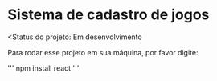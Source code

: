 <h1>Sistema de cadastro de jogos</h1>

<Status do projeto: Em desenvolvimento

Para rodar esse projeto em sua máquina, por favor digite:

'''
npm install react
'''
